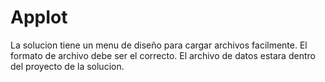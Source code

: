 # AppIot
La solucion tiene un menu de diseño para cargar archivos facilmente.
El formato de archivo debe ser el correcto.
El archivo de datos estara dentro del proyecto de la solucion.

